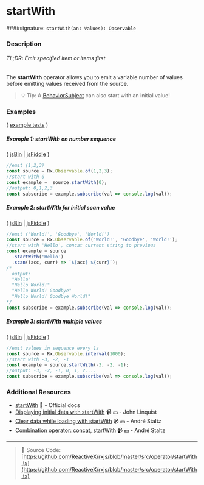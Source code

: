 # startWith
####signature: `startWith(an: Values): Observable`

### Description

###### TL;DR: Emit specified item or items first

The **startWith** operator allows you to emit a variable number of values before emitting values received from the source.

> :bulb: Tip: A [BehaviorSubject](https://github.com/Reactive-Extensions/RxJS/blob/master/doc/api/subjects/behaviorsubject.md) can also start with an initial value!

### Examples

( [example tests](https://github.com/btroncone/learn-rxjs/blob/master/operators/specs/combination/startwith-spec.ts) )

##### Example 1: startWith on number sequence

( [jsBin](http://jsbin.com/lezuravizu/1/edit?js,console) | [jsFiddle](https://jsfiddle.net/btroncone/e8dn3ggp/) )

```js
//emit (1,2,3)
const source = Rx.Observable.of(1,2,3);
//start with 0
const example =  source.startWith(0);
//output: 0,1,2,3
const subscribe = example.subscribe(val => console.log(val));
```

##### Example 2: startWith for initial scan value

( [jsBin](http://jsbin.com/gemevuzoha/1/edit?js,console) | [jsFiddle](https://jsfiddle.net/btroncone/54r3g83e/) )

```js
//emit ('World!', 'Goodbye', 'World!')
const source = Rx.Observable.of('World!', 'Goodbye', 'World!');
//start with 'Hello', concat current string to previous
const example = source
  .startWith('Hello')
  .scan((acc, curr) => `${acc} ${curr}`);
/*
  output:
  "Hello"
  "Hello World!"
  "Hello World! Goodbye"
  "Hello World! Goodbye World!"
*/
const subscribe = example.subscribe(val => console.log(val));
```

##### Example 3: startWith multiple values

( [jsBin](http://jsbin.com/cumupemuxa/1/edit?js,console) | [jsFiddle](https://jsfiddle.net/btroncone/ckcyj3ms/) )

```js
//emit values in sequence every 1s
const source = Rx.Observable.interval(1000);
//start with -3, -2, -1
const example = source.startWith(-3, -2, -1);
//output: -3, -2, -1, 0, 1, 2....
const subscribe = example.subscribe(val => console.log(val));
```

### Additional Resources
* [startWith](http://reactivex.io/rxjs/class/es6/Observable.js~Observable.html#instance-method-startWith) :newspaper: - Official docs
* [Displaying initial data with startWith](https://egghead.io/lessons/rxjs-displaying-initial-data-with-startwith?course=step-by-step-async-javascript-with-rxjs) :video_camera: :dollar: - John Linquist
* [Clear data while loading with startWith](https://egghead.io/lessons/rxjs-reactive-programming-clear-data-while-loading-with-rxjs-startwith?course=introduction-to-reactive-programming) :video_camera: :dollar: - André Staltz
* [Combination operator: concat, startWith](https://egghead.io/lessons/rxjs-combination-operators-concat-startwith?course=rxjs-beyond-the-basics-operators-in-depth) :video_camera: :dollar: - André Staltz


---
> :file_folder: Source Code:  [https://github.com/ReactiveX/rxjs/blob/master/src/operator/startWith.ts](https://github.com/ReactiveX/rxjs/blob/master/src/operator/startWith.ts)

